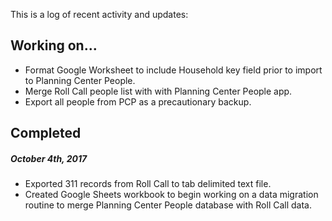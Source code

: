 This is a log of recent activity and updates:

## Working on...

- Format Google Worksheet to include Household key field prior to import to Planning Center People.
- Merge Roll Call people list with with Planning Center People app.
- Export all people from PCP as a precautionary backup.

## Completed  

##### October 4th, 2017  

- Exported 311 records from Roll Call to tab delimited text file.
- Created Google Sheets workbook to begin working on a data migration routine to merge Planning Center People database with Roll Call data.
